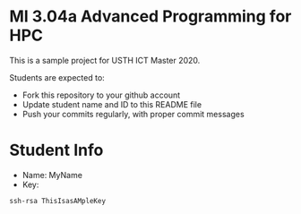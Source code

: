 MI 3.04a Advanced Programming for HPC
=============================================

This is a sample project for USTH ICT Master 2020.

Students are expected to:

* Fork this repository to your github account
* Update student name and ID to this README file
* Push your commits regularly, with proper commit messages

Student Info
=======================

* Name: MyName
* Key:

```
ssh-rsa ThisIsasAMpleKey
```

